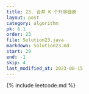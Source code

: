 ```yaml
---
title: 23. 合并 K 个升序链表
layout: post
category: algorithm
pk: 6.1
order: 23
file: Solution23.java
markdown: Solution23.md
start: 29
end: -1
skip: 4
last_modified_at: 2023-08-15
---
```


{% include leetcode.md %}